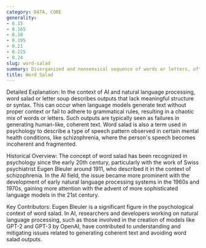 ```yaml
---
category: DATA, CORE
generality:
- 0.15
- 0.165
- 0.18
- 0.195
- 0.21
- 0.225
- 0.24
slug: word-salad
summary: Disorganized and nonsensical sequence of words or letters, often making it difficult or impossible to derive coherent meaning from the text.
title: Word Salad
---
```


Detailed Explanation: In the context of AI and natural language processing, word salad or letter soup describes outputs that lack meaningful structure or syntax. This can occur when language models generate text without proper context or fail to adhere to grammatical rules, resulting in a chaotic mix of words or letters. Such outputs are typically seen as failures in generating human-like, coherent text. Word salad is also a term used in psychology to describe a type of speech pattern observed in certain mental health conditions, like schizophrenia, where the person's speech becomes incoherent and fragmented.

Historical Overview: The concept of word salad has been recognized in psychology since the early 20th century, particularly with the work of Swiss psychiatrist Eugen Bleuler around 1911, who described it in the context of schizophrenia. In the AI field, the issue became more prominent with the development of early natural language processing systems in the 1960s and 1970s, gaining more attention with the advent of more sophisticated language models in the 21st century.

Key Contributors: Eugen Bleuler is a significant figure in the psychological context of word salad. In AI, researchers and developers working on natural language processing, such as those involved in the creation of models like GPT-2 and GPT-3 by OpenAI, have contributed to understanding and mitigating issues related to generating coherent text and avoiding word salad outputs.